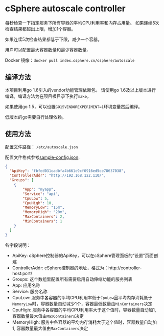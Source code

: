 # cSphere autoscale controller
每秒检查一下指定服务下所有容器的平均CPU利用率和内存占用量。
如果连续5次检查结果都超出上限，增加1个容器。

如果连续5次检查结果都低于下限，减少一个容器。

用户可以配置最大容器数量和最少容器数量。

Docker 镜像：`docker pull index.csphere.cn/csphere/autoscale`

## 编译方法
本项目利用go 1.6引入的vendor功能管理依赖包。
请使用go 1.6及以上版本进行编译，编译方法为在项目根目录下执行`make`。

如果使用go 1.5，可以设置`GO15VENDOREXPERIMENT=1`环境变量然后编译。

低版本的go需要自行处理依赖。

## 使用方法
配置文件路径： `/etc/autoscale.json`

配置文件格式参考[sample-config.json](sample-config.json).

```json
{
  "ApiKey": "fbfed031cadbfa4b661c9cf0916ed5ce78637038",
  "ControllerAddr": "http://192.168.122.110/",
  "Groups": [
    {
    	"App": "myapp",
    	"Service": "api",
    	"CpuLow": 5,
    	"CpuHigh": 10,
    	"MemoryLow": "15m",
    	"MemoryHigh": "20m",
    	"MaxContainers": 2,
    	"MinContainers": 1
    }
  ]
}
```

各字段说明：

- ApiKey: cSphere控制器的ApiKey，可以在cSphere管理面板的“设置”页面创建
- ControllerAddr: cSphere控制器的地址，格式为：http://controller-host:port/
- Groups: 这个数组里配置所有需要启用自动伸缩功能的服务列表
- App: 应用名称
- Service: 服务名称
- CpuLow: 服务中各容器的平均CPU利用率低于`CpuLow`**且**平均内存消耗低于`MemoryLow`时，容器数量自动减少1个，容器最低数量由`MinContainers`决定
- CpuHigh: 服务中各容器的平均CPU利用率大于这个值时，容器数量自动加1, 容器数量最大值由`MaxContainers`决定
- MemoryHigh: 服务中各容器的平均内存消耗大于这个值时，容器数量自动加1, 容器数量最大值由`MaxContainers`决定

